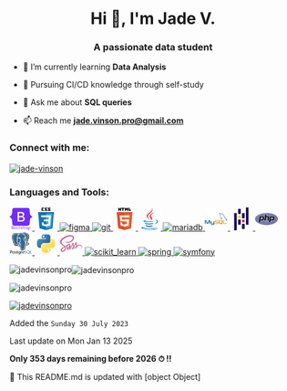 

<h1 align="center">Hi 👋, I'm Jade V.</h1>
<h3 align="center">A passionate data student  </h3>

- 🌱 I’m currently learning **Data Analysis**

- 📖 Pursuing CI/CD knowledge through self-study

- 💬 Ask me about **SQL queries**

- 📫 Reach me **jade.vinson.pro@gmail.com**

<h3 align="left">Connect with me:</h3>
<p align="left">
<a href="https://linkedin.com/in/jade-vinson" target="blank"><img align="center" src="https://raw.githubusercontent.com/rahuldkjain/github-profile-readme-generator/master/src/images/icons/Social/linked-in-alt.svg" alt="jade-vinson" height="30" width="40" /></a>
</p>

<h3 align="left">Languages and Tools:</h3>
<p align="left"> <a href="https://getbootstrap.com" target="_blank" rel="noreferrer"> <img src="https://raw.githubusercontent.com/devicons/devicon/master/icons/bootstrap/bootstrap-plain-wordmark.svg" alt="bootstrap" width="40" height="40"/> </a> <a href="https://www.w3schools.com/css/" target="_blank" rel="noreferrer"> <img src="https://raw.githubusercontent.com/devicons/devicon/master/icons/css3/css3-original-wordmark.svg" alt="css3" width="40" height="40"/> </a> <a href="https://www.figma.com/" target="_blank" rel="noreferrer"> <img src="https://www.vectorlogo.zone/logos/figma/figma-icon.svg" alt="figma" width="40" height="40"/> </a> <a href="https://git-scm.com/" target="_blank" rel="noreferrer"> <img src="https://www.vectorlogo.zone/logos/git-scm/git-scm-icon.svg" alt="git" width="40" height="40"/> </a> <a href="https://www.w3.org/html/" target="_blank" rel="noreferrer"> <img src="https://raw.githubusercontent.com/devicons/devicon/master/icons/html5/html5-original-wordmark.svg" alt="html5" width="40" height="40"/> </a> <a href="https://www.java.com" target="_blank" rel="noreferrer"> <img src="https://raw.githubusercontent.com/devicons/devicon/master/icons/java/java-original.svg" alt="java" width="40" height="40"/> </a> <a href="https://mariadb.org/" target="_blank" rel="noreferrer"> <img src="https://www.vectorlogo.zone/logos/mariadb/mariadb-icon.svg" alt="mariadb" width="40" height="40"/> </a> <a href="https://www.mysql.com/" target="_blank" rel="noreferrer"> <img src="https://raw.githubusercontent.com/devicons/devicon/master/icons/mysql/mysql-original-wordmark.svg" alt="mysql" width="40" height="40"/> </a> <a href="https://pandas.pydata.org/" target="_blank" rel="noreferrer"> <img src="https://raw.githubusercontent.com/devicons/devicon/2ae2a900d2f041da66e950e4d48052658d850630/icons/pandas/pandas-original.svg" alt="pandas" width="40" height="40"/> </a> <a href="https://www.php.net" target="_blank" rel="noreferrer"> <img src="https://raw.githubusercontent.com/devicons/devicon/master/icons/php/php-original.svg" alt="php" width="40" height="40"/> </a> <a href="https://www.postgresql.org" target="_blank" rel="noreferrer"> <img src="https://raw.githubusercontent.com/devicons/devicon/master/icons/postgresql/postgresql-original-wordmark.svg" alt="postgresql" width="40" height="40"/> </a> <a href="https://www.python.org" target="_blank" rel="noreferrer"> <img src="https://raw.githubusercontent.com/devicons/devicon/master/icons/python/python-original.svg" alt="python" width="40" height="40"/> </a> <a href="https://sass-lang.com" target="_blank" rel="noreferrer"> <img src="https://raw.githubusercontent.com/devicons/devicon/master/icons/sass/sass-original.svg" alt="sass" width="40" height="40"/> </a> <a href="https://scikit-learn.org/" target="_blank" rel="noreferrer"> <img src="https://upload.wikimedia.org/wikipedia/commons/0/05/Scikit_learn_logo_small.svg" alt="scikit_learn" width="40" height="40"/> </a> <a href="https://spring.io/" target="_blank" rel="noreferrer"> <img src="https://www.vectorlogo.zone/logos/springio/springio-icon.svg" alt="spring" width="40" height="40"/> </a> <a href="https://symfony.com" target="_blank" rel="noreferrer"> <img src="https://symfony.com/logos/symfony_black_03.svg" alt="symfony" width="40" height="40"/> </a> </p>

<p><img align="left" src="https://github-readme-stats.vercel.app/api/top-langs?username=jadevinsonpro&show_icons=true&locale=en&layout=compact" alt="jadevinsonpro" /></p>

<!---
<p>&nbsp;<img align="center" src="https://github-readme-stats.vercel.app/api?username=jadevinsonpro&show_icons=true&locale=en" alt="jadevinsonpro" /></p>
--->
<p><img align="center" src="https://github-readme-streak-stats.herokuapp.com/?user=jadevinsonpro&" alt="jadevinsonpro" /></p>

<!---
### Visitor count
<img src="https://profile-counter.glitch.me/JadeVinsonPro/count.svg" />
--->

<p align="left"> <img src="https://komarev.com/ghpvc/?username=jadevinsonpro&label=Profile%20views&color=0e75b6&style=flat" alt="jadevinsonpro" /> </p>
<!---
[![An image of @jadevinsonpro's Holopin badges, which is a link to view their full Holopin profile](https://holopin.me/jadevinsonpro)](https://holopin.io/@jadevinsonpro)
--->

<p align="left"> <a href="https://github.com/ryo-ma/github-profile-trophy"><img src="https://github-profile-trophy.vercel.app/?username=jadevinsonpro" alt="jadevinsonpro" /></a> </p>


Added the `Sunday 30 July 2023`

Last update on Mon Jan 13 2025

**Only 353 days remaining before 2026 ⏱ !!** 

🤖 This README.md is updated with [object Object]️
